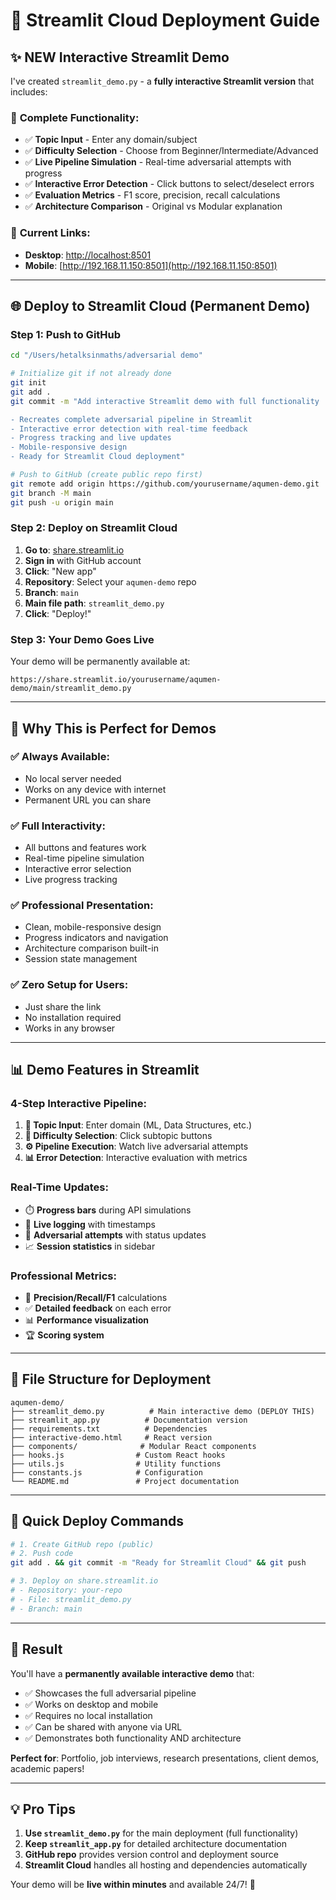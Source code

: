 # 🚀 Streamlit Cloud Deployment Guide

## ✨ **NEW Interactive Streamlit Demo**

I've created `streamlit_demo.py` - a **fully interactive Streamlit version** that includes:

### 🎯 **Complete Functionality**:
- ✅ **Topic Input** - Enter any domain/subject
- ✅ **Difficulty Selection** - Choose from Beginner/Intermediate/Advanced
- ✅ **Live Pipeline Simulation** - Real-time adversarial attempts with progress
- ✅ **Interactive Error Detection** - Click buttons to select/deselect errors  
- ✅ **Evaluation Metrics** - F1 score, precision, recall calculations
- ✅ **Architecture Comparison** - Original vs Modular explanation

### 🔗 **Current Links**:
- **Desktop**: [http://localhost:8501](http://localhost:8501)
- **Mobile**: [http://192.168.11.150:8501](http://192.168.11.150:8501)

---

## 🌐 **Deploy to Streamlit Cloud (Permanent Demo)**

### **Step 1: Push to GitHub**

```bash
cd "/Users/hetalksinmaths/adversarial demo"

# Initialize git if not already done
git init
git add .
git commit -m "Add interactive Streamlit demo with full functionality

- Recreates complete adversarial pipeline in Streamlit
- Interactive error detection with real-time feedback
- Progress tracking and live updates
- Mobile-responsive design
- Ready for Streamlit Cloud deployment"

# Push to GitHub (create public repo first)
git remote add origin https://github.com/yourusername/aqumen-demo.git
git branch -M main  
git push -u origin main
```

### **Step 2: Deploy on Streamlit Cloud**

1. **Go to**: [share.streamlit.io](https://share.streamlit.io)
2. **Sign in** with GitHub account
3. **Click**: "New app"
4. **Repository**: Select your `aqumen-demo` repo
5. **Branch**: `main`
6. **Main file path**: `streamlit_demo.py`
7. **Click**: "Deploy!"

### **Step 3: Your Demo Goes Live**

Your demo will be permanently available at:
```
https://share.streamlit.io/yourusername/aqumen-demo/main/streamlit_demo.py
```

---

## 🎯 **Why This is Perfect for Demos**

### **✅ Always Available**:
- No local server needed
- Works on any device with internet
- Permanent URL you can share

### **✅ Full Interactivity**:
- All buttons and features work
- Real-time pipeline simulation
- Interactive error selection
- Live progress tracking

### **✅ Professional Presentation**:
- Clean, mobile-responsive design
- Progress indicators and navigation
- Architecture comparison built-in
- Session state management

### **✅ Zero Setup for Users**:
- Just share the link
- No installation required
- Works in any browser

---

## 📊 **Demo Features in Streamlit**

### **4-Step Interactive Pipeline**:
1. **📝 Topic Input**: Enter domain (ML, Data Structures, etc.)
2. **🎯 Difficulty Selection**: Click subtopic buttons  
3. **⚙️ Pipeline Execution**: Watch live adversarial attempts
4. **📊 Error Detection**: Interactive evaluation with metrics

### **Real-Time Updates**:
- ⏱️ **Progress bars** during API simulations
- 📝 **Live logging** with timestamps
- 🔄 **Adversarial attempts** with status updates
- 📈 **Session statistics** in sidebar

### **Professional Metrics**:
- 🎯 **Precision/Recall/F1** calculations
- ✅ **Detailed feedback** on each error
- 📊 **Performance visualization**
- 🏆 **Scoring system**

---

## 🔄 **File Structure for Deployment**

```
aqumen-demo/
├── streamlit_demo.py          # Main interactive demo (DEPLOY THIS)
├── streamlit_app.py          # Documentation version
├── requirements.txt          # Dependencies
├── interactive-demo.html     # React version
├── components/              # Modular React components
├── hooks.js                # Custom React hooks  
├── utils.js                # Utility functions
├── constants.js            # Configuration
└── README.md               # Project documentation
```

---

## 🚀 **Quick Deploy Commands**

```bash
# 1. Create GitHub repo (public)
# 2. Push code
git add . && git commit -m "Ready for Streamlit Cloud" && git push

# 3. Deploy on share.streamlit.io
# - Repository: your-repo
# - File: streamlit_demo.py  
# - Branch: main
```

---

## 🎉 **Result**

You'll have a **permanently available interactive demo** that:
- ✅ Showcases the full adversarial pipeline
- ✅ Works on desktop and mobile
- ✅ Requires no local installation  
- ✅ Can be shared with anyone via URL
- ✅ Demonstrates both functionality AND architecture

**Perfect for**: Portfolio, job interviews, research presentations, client demos, academic papers!

---

## 💡 **Pro Tips**

1. **Use `streamlit_demo.py`** for the main deployment (full functionality)
2. **Keep `streamlit_app.py`** for detailed architecture documentation  
3. **GitHub repo** provides version control and deployment source
4. **Streamlit Cloud** handles all hosting and dependencies automatically

Your demo will be **live within minutes** and available 24/7! 🌟